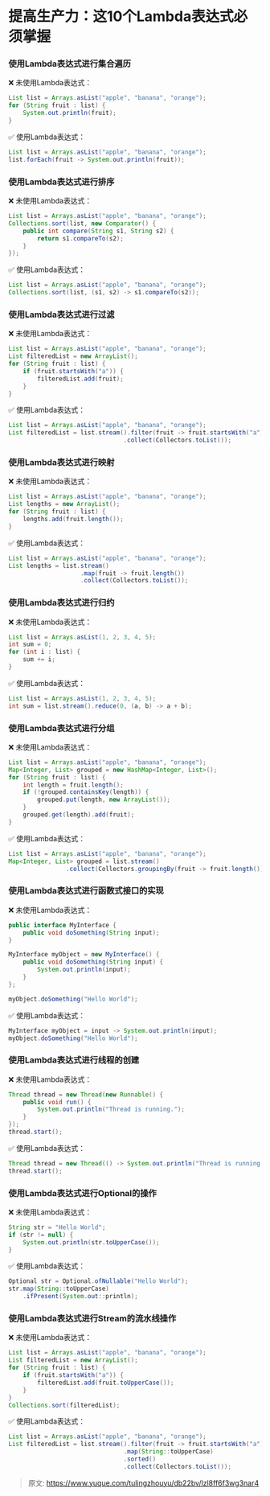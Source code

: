 # 提高生产力：这10个Lambda表达式必须掌握


### 使用Lambda表达式进行集合遍历
❌ 未使用Lambda表达式：
```java
List list = Arrays.asList("apple", "banana", "orange");
for (String fruit : list) {
    System.out.println(fruit);
}
```
✅ 使用Lambda表达式：
```java
List list = Arrays.asList("apple", "banana", "orange");
list.forEach(fruit -> System.out.println(fruit));
```

### 使用Lambda表达式进行排序
❌  未使用Lambda表达式：
```java
List list = Arrays.asList("apple", "banana", "orange");
Collections.sort(list, new Comparator() {
    public int compare(String s1, String s2) {
        return s1.compareTo(s2);
    }
});
```
✅ 使用Lambda表达式：
```java
List list = Arrays.asList("apple", "banana", "orange");
Collections.sort(list, (s1, s2) -> s1.compareTo(s2));
```

### 使用Lambda表达式进行过滤
❌  未使用Lambda表达式：
```java
List list = Arrays.asList("apple", "banana", "orange");
List filteredList = new ArrayList();
for (String fruit : list) {
    if (fruit.startsWith("a")) {
        filteredList.add(fruit);
    }
}
```
✅ 使用Lambda表达式：
```java
List list = Arrays.asList("apple", "banana", "orange");
List filteredList = list.stream().filter(fruit -> fruit.startsWith("a"))
								.collect(Collectors.toList());
```

### 使用Lambda表达式进行映射
❌  未使用Lambda表达式：
```java
List list = Arrays.asList("apple", "banana", "orange");
List lengths = new ArrayList();
for (String fruit : list) {
    lengths.add(fruit.length());
}
```
✅ 使用Lambda表达式：
```java
List list = Arrays.asList("apple", "banana", "orange");
List lengths = list.stream()
                	.map(fruit -> fruit.length())
                	.collect(Collectors.toList());
```

### 使用Lambda表达式进行归约
❌  未使用Lambda表达式：
```java
List list = Arrays.asList(1, 2, 3, 4, 5);
int sum = 0;
for (int i : list) {
	sum += i;
}
```
✅ 使用Lambda表达式：
```java
List list = Arrays.asList(1, 2, 3, 4, 5);
int sum = list.stream().reduce(0, (a, b) -> a + b);
```

### 使用Lambda表达式进行分组
❌  未使用Lambda表达式：
```java
List list = Arrays.asList("apple", "banana", "orange");
Map<Integer, List> grouped = new HashMap<Integer, List>();
for (String fruit : list) {
    int length = fruit.length();
    if (!grouped.containsKey(length)) {
        grouped.put(length, new ArrayList());
    }
    grouped.get(length).add(fruit);
}
```
✅ 使用Lambda表达式：
```java
List list = Arrays.asList("apple", "banana", "orange");
Map<Integer, List> grouped = list.stream()
				.collect(Collectors.groupingBy(fruit -> fruit.length()));
```

### 使用Lambda表达式进行函数式接口的实现
❌  未使用Lambda表达式：
```java
public interface MyInterface {
    public void doSomething(String input); 
}

MyInterface myObject = new MyInterface() {
	public void doSomething(String input) {
		System.out.println(input);
	}
};

myObject.doSomething("Hello World");

```
✅ 使用Lambda表达式：
```java
MyInterface myObject = input -> System.out.println(input);
myObject.doSomething("Hello World");
```

### 使用Lambda表达式进行线程的创建
❌  未使用Lambda表达式：
```java
Thread thread = new Thread(new Runnable() {
    public void run() {
    	System.out.println("Thread is running.");
    }
});
thread.start();
```
✅ 使用Lambda表达式：
```java
Thread thread = new Thread(() -> System.out.println("Thread is running."));
thread.start();
```

### 使用Lambda表达式进行Optional的操作
❌  未使用Lambda表达式：
```java
String str = "Hello World";
if (str != null) {
	System.out.println(str.toUpperCase());
}
```
✅ 使用Lambda表达式：
```java
Optional str = Optional.ofNullable("Hello World");
str.map(String::toUpperCase)
	.ifPresent(System.out::println);
```

### 使用Lambda表达式进行Stream的流水线操作
❌  未使用Lambda表达式：
```java
List list = Arrays.asList("apple", "banana", "orange");
List filteredList = new ArrayList();
for (String fruit : list) {
    if (fruit.startsWith("a")) {
        filteredList.add(fruit.toUpperCase());
    }
}
Collections.sort(filteredList);
```
✅ 使用Lambda表达式：
```java
List list = Arrays.asList("apple", "banana", "orange");
List filteredList = list.stream().filter(fruit -> fruit.startsWith("a"))
								.map(String::toUpperCase)
								.sorted()
								.collect(Collectors.toList());
```



> 原文: <https://www.yuque.com/tulingzhouyu/db22bv/lzl8ff6f3wg3nar4>